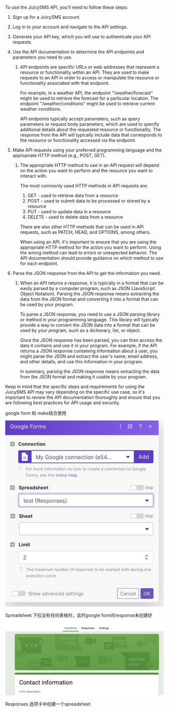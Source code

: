 To use the JuicySMS API, you'll need to follow these steps:

1. Sign up for a JuicySMS account.

2. Log in to your account and navigate to the API settings.

3. Generate your API key, which you will use to authenticate your API requests.

4. Use the API documentation to determine the API endpoints and parameters you need to use.

   1. API endpoints are specific URLs or web addresses that represent a resource or functionality within an API. They are used to make requests to an API in order to access or manipulate the resource or functionality associated with that endpoint.

      For example, in a weather API, the endpoint "/weather/forecast" might be used to retrieve the forecast for a particular location. The endpoint "/weather/conditions" might be used to retrieve current weather conditions.

      API endpoints typically accept parameters, such as query parameters or request body parameters, which are used to specify additional details about the requested resource or functionality. The response from the API will typically include data that corresponds to the resource or functionality accessed via the endpoint.

5. Make API requests using your preferred programming language and the appropriate HTTP method (e.g., POST, GET).

   1. The appropriate HTTP method to use in an API request will depend on the action you want to perform and the resource you want to interact with.

      The most commonly used HTTP methods in API requests are:

      1. GET - used to retrieve data from a resource
      2. POST - used to submit data to be processed or stored by a resource
      3. PUT - used to update data in a resource
      4. DELETE - used to delete data from a resource

      There are also other HTTP methods that can be used in API requests, such as PATCH, HEAD, and OPTIONS, among others.

      When using an API, it's important to ensure that you are using the appropriate HTTP method for the action you want to perform. Using the wrong method can lead to errors or unexpected behavior. The API documentation should provide guidance on which method to use for each endpoint.

6. Parse the JSON response from the API to get the information you need.

   1. When an API returns a response, it is typically in a format that can be easily parsed by a computer program, such as JSON (JavaScript Object Notation). Parsing the JSON response means extracting the data from the JSON format and converting it into a format that can be used by your program.

      To parse a JSON response, you need to use a JSON parsing library or method in your programming language. This library will typically provide a way to convert the JSON data into a format that can be used by your program, such as a dictionary, list, or object.

      Once the JSON response has been parsed, you can then access the data it contains and use it in your program. For example, if the API returns a JSON response containing information about a user, you might parse the JSON and extract the user's name, email address, and other details, and use this information in your program.

      In summary, parsing the JSON response means extracting the data from the JSON format and making it usable by your program.

Keep in mind that the specific steps and requirements for using the JuicySMS API may vary depending on the specific use case, so it's important to review the API documentation thoroughly and ensure that you are following best practices for API usage and security.





google form 和 make结合使用

![image-20230214215518288](API使用.assets/image-20230214215518288.png)

Spreadsheet 下拉没有任何表格时，此时google form的response未创建好

![image-20230214215802888](API使用.assets/image-20230214215802888.png)

Responses 选项卡中创建一个spreadsheet

